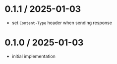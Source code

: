 
0.1.1 / 2025-01-03
==================

 * set `Content-Type` header when sending response

0.1.0 / 2025-01-03
==================

 * initial implementation
